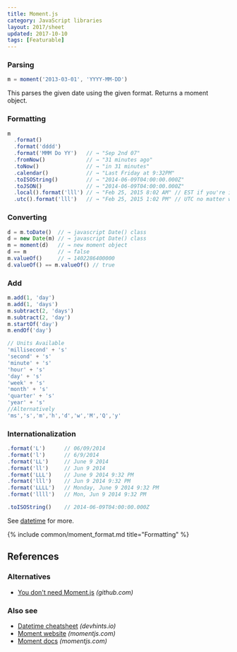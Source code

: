 ```yaml
---
title: Moment.js
category: JavaScript libraries
layout: 2017/sheet
updated: 2017-10-10
tags: [Featurable]
---
```


### Parsing

```js
m = moment('2013-03-01', 'YYYY-MM-DD')
```

This parses the given date using the given format. Returns a moment object.

### Formatting

```js
m
  .format()
  .format('dddd')
  .format('MMM Do YY')   // → "Sep 2nd 07"
  .fromNow()             // → "31 minutes ago"
  .toNow()               // → "in 31 minutes"
  .calendar()            // → "Last Friday at 9:32PM"
  .toISOString()         // → "2014-06-09T04:00:00.000Z"
  .toJSON()              // → "2014-06-09T04:00:00.000Z"
  .local().format('lll') // → "Feb 25, 2015 8:02 AM" // EST if you're in EST
  .utc().format('lll')   // → "Feb 25, 2015 1:02 PM" // UTC no matter where you're at
```

### Converting

```js
d = m.toDate()  // → javascript Date() class
d = new Date(m) // → javascript Date() class
m = moment(d)   // → new moment object
d == m          // → false
m.valueOf()     // → 1402286400000
d.valueOf() == m.valueOf() // true
```

### Add

```js
m.add(1, 'day')
m.add(1, 'days')
m.subtract(2, 'days')
m.subtract(2, 'day')
m.startOf('day')
m.endOf('day')
```

```js
// Units Available
'millisecond' + 's'
'second' + 's'
'minute' + 's'
'hour' + 's'
'day' + 's'
'week' + 's'
'month' + 's'
'quarter' + 's'
'year' + 's'
//Alternatively
'ms','s','m','h','d','w','M','Q','y'
```

### Internationalization

```js
.format('L')      // 06/09/2014
.format('l')      // 6/9/2014
.format('LL')     // June 9 2014
.format('ll')     // Jun 9 2014
.format('LLL')    // June 9 2014 9:32 PM
.format('lll')    // Jun 9 2014 9:32 PM
.format('LLLL')   // Monday, June 9 2014 9:32 PM
.format('llll')   // Mon, Jun 9 2014 9:32 PM

.toISOString()    // 2014-06-09T04:00:00.000Z
```

See [datetime](./datetime) for more.

{% include common/moment_format.md title="Formatting" %}

## References

### Alternatives

* [You don't need Moment.js](https://github.com/you-dont-need/You-Dont-Need-Momentjs) _(github.com)_

### Also see

* [Datetime cheatsheet](./datetime) _(devhints.io)_
* [Moment website](http://momentjs.com/) _(momentjs.com)_
* [Moment docs](http://momentjs.com/docs/) _(momentjs.com)_
